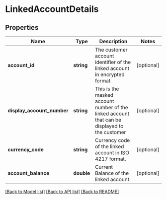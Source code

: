 # LinkedAccountDetails

## Properties
Name | Type | Description | Notes
------------ | ------------- | ------------- | -------------
**account_id** | **string** | The customer account identifier of the linked account in encrypted format | [optional] 
**display_account_number** | **string** | This is the masked account number of the linked account that can be displayed to the customer | [optional] 
**currency_code** | **string** | Currency code of the linked account in ISO 4217 format. | [optional] 
**account_balance** | **double** | Current Balance of the linked account. | [optional] 

[[Back to Model list]](../../README.md#documentation-for-models) [[Back to API list]](../../README.md#documentation-for-api-endpoints) [[Back to README]](../../README.md)

